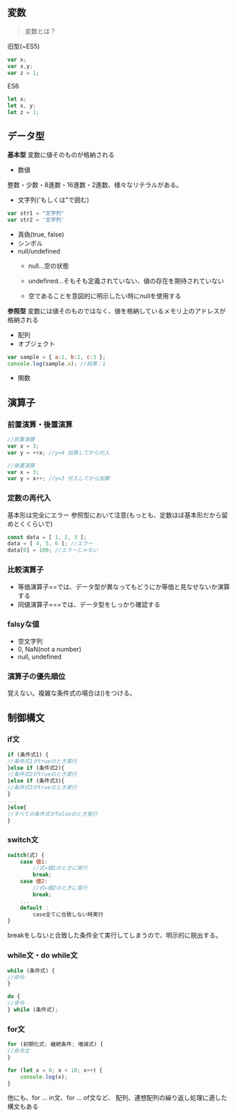 <!-- title=基礎文法 -->

##  変数

>変数とは？


旧型(~ES5)

```javascript
var x;
var x,y;
var z = 1;
```

ES6

```javascript
let x;
let x, y;
let z = 1;
```
<div style="page-break-before:always"></div>

## データ型

**基本型**
変数に値そのものが格納される

- 数値

整数・少数・8進数・16進数・2進数、様々なリテラルがある。
- 文字列('もしくは"で囲む)

```javascript
var str1 = "文字列"
var str2 = '文字列'
```

- 真偽(true, false)
- シンボル
- null/undefined
    - null...空の状態

    - undefined...そもそも定義されていない、値の存在を期待されていない
    - 空であることを意図的に明示したい時にnullを使用する

**参照型**
変数には値そのものではなく、値を格納しているメモリ上のアドレスが格納される

- 配列
- オブジェクト

```javascript
var sample = { a:1, b:2, c:3 };
console.log(sample.a); //結果：1
```
- 関数

<div style="page-break-before:always"></div>

## 演算子
### 前置演算・後置演算
```js
//前置演算
var x = 3;
var y = ++x; //y=4 加算してから代入

//後置演算
var x = 3;
var y = x++; //y=3 代入してから加算
```
### 定数の再代入
基本形は完全にエラー
参照型において注意(もっとも、定数ほぼ基本形だから留めとくくらいで)

```js
const data = [ 1, 2, 3 ];
data = [ 4, 5, 6 ]; //エラー
data[0] = 100; //エラーじゃない
```
### 比較演算子
- 等価演算子==では、データ型が異なってもどうにか等価と見なせないか演算する
- 同値演算子===では、データ型をしっかり確認する

### falsyな値
- 空文字列
- 0, NaN(not a number)
- null, undefined

### 演算子の優先順位
覚えない。複雑な条件式の場合は()をつける。

<div style="page-break-before:always"></div>

## 制御構文

### if文

```js
if (条件式1) {
//条件式1がtrueのとき実行
}else if (条件式2){
//条件式2がtrueのとき実行
}else if (条件式3){
//条件式3がtrueのとき実行
}
...
}else{
//すべての条件式がfalseのとき実行
}
```

### switch文

```js
switch(式) {
    case 値1:
        //式=値1のときに実行
        break;
    case 値2:
        //式=値2のときに実行
        break;
    ...
    default :
        case全てに合致しない時実行
}
```
breakをしないと合致した条件全て実行してしまうので、明示的に脱出する。

### while文・do while文

```js
while (条件式) {
//命令
}

do {
//命令
} while (条件式);
```
### for文

```js
for (初期化式; 継続条件; 増減式) {
//命令文
}

for (let x = 0; x < 10; x++) {
    console.log(x);
}
```
他にも、for ... in文、for ... of文など、
配列、連想配列の繰り返し処理に適した構文もある

<div style="page-break-before:always"></div>



